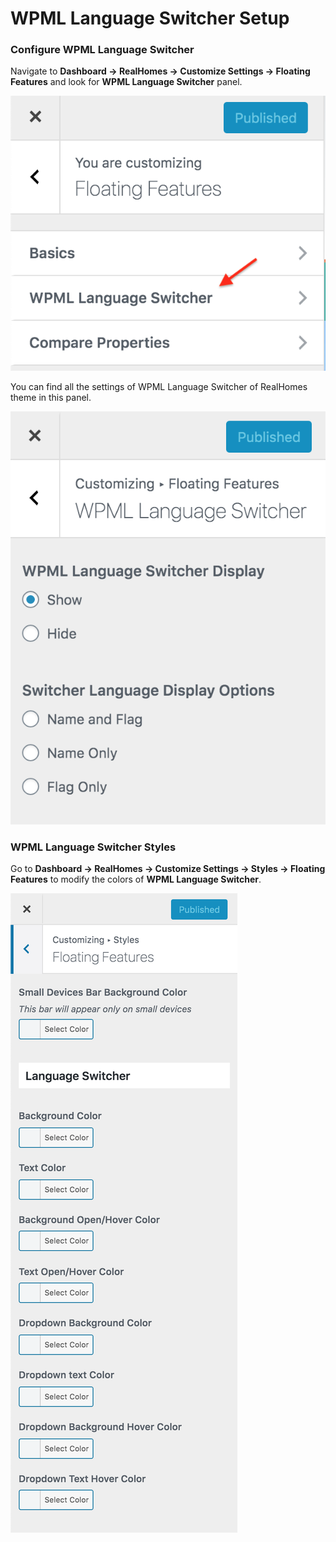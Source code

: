 # WPML Language Switcher Setup

### Configure WPML Language Switcher

Navigate to **Dashboard → RealHomes → Customize Settings → Floating Features** and look for **WPML Language Switcher** panel.

![RealHomes Compare Properties Panel](images/other-features/wpml-language-switcher.png)

You can find all the settings of WPML Language Switcher of RealHomes theme in this panel.

![RealHomes Compare Properties Panel](images/other-features/wpml-language-switcher-settings.png)

### WPML Language Switcher Styles

Go to **Dashboard → RealHomes → Customize Settings → Styles → Floating Features** to modify the colors of **WPML Language Switcher**.

![RealHomes Compare Properties Panel](images/wpml/wpml-language-switcher-styles.png)